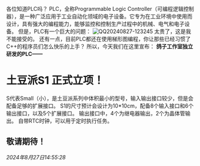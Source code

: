   各位知道PLC吗？
  PLC，全称Programmable Logic Controller（可编程逻辑控制器），是一种广泛应用于工业自动化领域的电子设备。它专为在工业环境中使用而设计，具有强大的编程能力，能够监控和控制生产过程中的机械、电气和电子设备。
  但是，PLC有一个巨大的问题：
![QQ20240827-123245](https://github.com/user-attachments/assets/40225bbc-1af2-45da-b080-067816ead0a8)
太贵了，这是我不能接受的。
  还有一点，目前PLC都还在使用梯形图编程，你让那些已经习惯了C++的程序员们怎么快乐的上手？
  所以，今天我们在这里宣布：
        **鸽子工作室独立研发的PLC——**
# **土豆派S1  正式立项！**
  S代表Small（小），是土豆派系列中体积最小的型号，输入输出接口较少，但是会配备足够的扩展接口。
  S1的尺寸预计会设计为10*10cm，配备8个输入接口和6个输出接口，以及5个扩展接口。
  输出接口中，4个为继电器输出，2个为晶体管输出。
  自带RTC时钟，可以用于定时执行任务。
## 敬请期待！

_2024年8月27日14:55:28_


